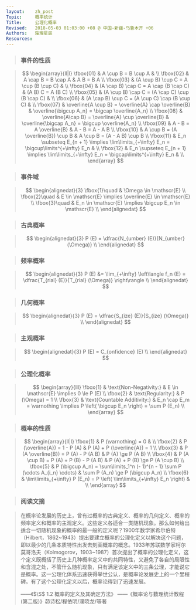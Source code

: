 ```yaml
---
layout:    zh_post
Topic:     概率统计
Title:     公理化概率
Revised:   2018-05-03 01:03:00 +08 @ 中国-新疆-乌鲁木齐 +06
Authors:   璀璨星辰
Resources:
---
```


> ### 事件的性质

> $$
> \begin{array}{ll|l}
> \fbox{01} & A \cup B = B \cup A                                                                       & \\
> \fbox{02} & A \cap B = B \cap A                                                                       & A B = B A \\
> \fbox{03} & (A \cup B) \cup C = A \cup (B \cup C)                                                     & \\
> \fbox{04} & (A \cap B) \cap C = A \cap (B \cap C)                                                     & (A B) C = A (B C) \\
> \fbox{05} & (A \cup B) \cap C = (A \cap C) \cup (B \cap C)                                            & \\
> \fbox{06} & (A \cap B) \cup C = (A \cup C) \cap (B \cup C)                                            & \\
> \fbox{07} & \overline{A \cup B} = \overline{A} \cap \overline{B}                                      & \overline{\bigcup A_n} = \bigcap \overline{A_n} \\
> \fbox{08} & \overline{A\cap B} = \overline{A} \cup \overline{B}                                       & \overline{\bigcap A_n} = \bigcup \overline{A_n} \\
> \fbox{09} & A - B = A \overline{B}                                                                    & A - B = A - A B \\
> \fbox{10} & A \cup B = (A \overline{B}) \cup B                                                        & A \cup B = (A - A B) \cup B \\
> \fbox{11} & E_n \subseteq E_{n + 1} \implies \lim\limits_{+\infty} E_n = \bigcup\limits^{+\infty} E_n & \\
> \fbox{12} & E_n \supseteq E_{n + 1} \implies \lim\limits_{+\infty} E_n = \bigcap\limits^{+\infty} E_n & \\
> \end{array}
> $$
>

> ### 事件域

> $$
> \begin{alignedat}{3}
> \fbox{1}\quad & \Omega \in \mathscr{E} \\
> \fbox{2}\quad & E \in \mathscr{E} \implies \overline{E} \in \mathscr{E} \\
> \fbox{3}\quad & E_n \in \mathscr{E} \implies \bigcup E_n \in \mathscr{E} \\
> \end{alignedat}
> $$
>

> ### 古典概率

> $$
> \begin{alignedat}{3}
> P (E) = \dfrac{N_{umber} (E)}{N_{umber} (\Omega)} \\
> \end{alignedat}
> $$
>

> ### 频率概率

> $$
> \begin{alignedat}{3}
> P (E) &= \lim_{+\infty} \left\langle f_n (E) = \dfrac{T_{rial} (E)}{T_{rial} (\Omega)} \right\rangle \\
> \end{alignedat}
> $$
>

> ### 几何概率

> $$
> \begin{alignedat}{3}
> P (E) = \dfrac{S_{ize} (E)}{S_{ize} (\Omega)} \\
> \end{alignedat}
> $$
>

> ### 主观概率

> $$
> \begin{alignedat}{3}
> P (E) = C_{onfidence} (E) \\
> \end{alignedat}
> $$
>

> ### 公理化概率

> $$
> \begin{array}{lll}
> \fbox{1} & \text{Non-Negativity:}       & E \in \mathscr{E} \implies 0 \le P (E) \\
> \fbox{2} & \text{Regularity:}           & P (\Omega) = 1 \\
> \fbox{3} & \text{Countable Additivity:} & E_n \cap E_m = \varnothing \implies P \left( \bigcup E_n \right) = \sum P (E_n) \\
> \end{array}
> $$
>

> ### 概率的性质

> $$
> \begin{array}{ll|l}
> \fbox{1} & P (\varnothing) = 0                                                            & \\
> \fbox{2} & P (\overline{A}) = 1 - P (A)                                                   & P (A) + P (\overline{A}) = 1 \\
> \fbox{3} & P (A \overline{B}) = P (A) - P (A B)                                           & P (A) \ge P (A B) \\
> \fbox{4} & P (A \cup B) = P (A) + P (B) - P (A B)                                         & P (A) + P (B) \ge P (A \cup B) \\
> \fbox{5} & P (\bigcup A_n) = \sum\limits_1^n (- 1)^{n - 1} \sum P (\cdots A_{i_n} \cdots) & \sum P (A_n) \ge P (\bigcup A_n) \\
> \fbox{6} & \lim\limits_{+\infty} P (E_n) = P \left( \lim\limits_{+\infty} E_n \right)     & \\
> \end{array}
> $$
>

> ### 阅读文摘

> 在概率论发展的历史上，曾有过概率的古典定义、概率的几何定义、概率的频率定义和概率的主观定义。这些定义各适合一类随机现象。那么如何给出适合一切随机现象的概率的最一般的定义呢？1900年数学家希尔伯特（Hilbert，1862~1943）提出要建立概率的公理化定义以解决这个问题，即以最少的几条本质特性出发去刻画概率的概念。1933年苏联数学家柯尔莫哥洛夫（Kolmogorov，1903~1987）首次提出了概率的公理化定义，这个定义既概括了历史上几种概率定义中的共同特性，又避免了各自的局限性和含混之处，不管什么随机现象，只有满足该定义中的三条公理，才能说它是概率。这一公理化体系迅速获得举世公认，是概率论发展史上的一个里程碑。有了这个公理化定义以后，概率论得到了迅速发展。
>
> ——《$\S$ 1.2 概率的定义及其确定方法》
> ——《概率论与数理统计教程 (第二版)》茆诗松/程依明/濮晓龙/等著
